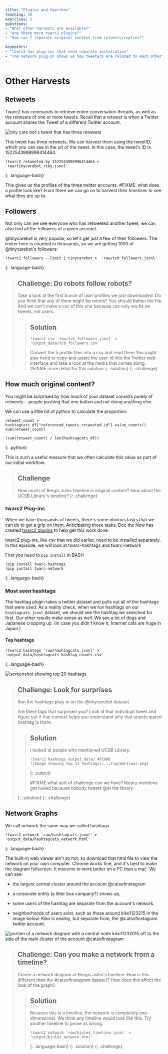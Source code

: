 ```yaml
---
title: "Plugins and Searches"
teaching: 20
exercises: 5
questions:
- "What other harvests are available?"
- "Are there more twarc2 plugins?"
- "How can I separate original content from retweets/replies?"

keypoints:
- "twarc2 has plug-ins that need separate installation"
- "The network plug-in shows us how tweeters are related to each other"
---
```


# Other Harvests
## Retweets

Twarc2 has commands to retrieve entire conversation threads, as well as the
retweets of one or more tweets. Recall that a retweet is when a
Twitter account shares the Tweet of a different Twitter account.

![tiny care bot's tweet that has three retweets](../fig/tcb_tweet.png)

This tweet has three retweets. We can harvest them using the tweetID, 
which you 
can see in the url of the tweet. In this case, the tweet's ID
is 1522543998996414464.

~~~
!twarc2 retweeted-by 1522543998996414464 > 'raw/tinycarebot_rtby.jsonl'
~~~
{: .language-bash}

This gives us the profiles of the three twitter accounts. 
#FIXME: what does a profile look like? 
From there
we can go on to harvest their timelines to see what they are up to.


## Followers
Not only can we see everyone who has retweeted another tweet, we can also
find all the followers of a given account.

@tinycarebot is very popular, so let's get just a few of their followers. The
limiter here is counted in thousands, so we are getting 1000 of
@tinycarebot's followers:

~~~
!twarc2 followers --limit 1 tinycarebot >  'raw/tcb_followers.jsonl'
~~~
{: .language-bash}


> ## Challenge: Do robots follow robots?
> Take a look at the first bunch of user profiles we just downloaded.
> Do you think that any of them might be robots?
> You should flatten the file. And we can't make a csv of this one
> because csv only works on tweets, not users.
>
> > ## Solution
> > ~~~
> > !twarc2 csv 'raw/tcb_followers.jsonl' > 'output_data/tcb_followers.csv'
> > ~~~
> >
> > Convert the 5 profile files into a csv and read them
> > You might also need to copy-and-paste the user-id
> > into the Twitter web interface and take a look at the media
> > that comes along. #FIXME more detail for this solution
> {: .solution}
{: .challenge}

## How much original content?
You might be surprised by how much of your dataset consists purely of retweets--
people pushing that one button and not doing anything else.

We can use a little bit of python to calculate the proportion:

~~~
retweet_count = hashtagcats_df["referenced_tweets.retweeted.id"].value_counts()
sum(retweet_count)

(sum(retweet_count) / len(hashtagcats_df))
~~~
{: .python}

This is such a useful measure that we often calculate this value as part
of our initial workflow.

> ## Challenge
> How much of Bergis Jules timeline is original content?
> How about the UCSB Library's timeline?
{: .challenge}



### twarc2 Plug-ins
When we have thousands
of tweets, there's some obvious tasks that we can do to get a grip on them.
Anticipating those tasks, Doc the Now has
created [twarc2 plugins](https://twarc-project.readthedocs.io/en/latest/plugins/)
to help get this work done.

twarc2 plug-ins, like csv that we did earlier, need to be installed separately.
In this episode, we will look at twarc-hashtags and twarc-network

First you need to `pip install` in BASH

~~~
!pip install twarc-hashtags
!pip install twarc-network
~~~
{: .language-bash}

### Most seen hashtags
The hashtag plugin takes a twitter dataset and pulls out all of the
hashtags that were used. As a reality check, when we run hashtags on our `hashtagcats.jsonl` 
dataset, we should see the hashtag
we searched for first. Our other results make sense as well. We see a lot of dogs and Japanese
cropping up. (In case you didn't know it, Internet cats are huge in Japan.)

#### Top hashtags
~~~
!twarc2 hashtags 'raw/hashtagcats.jsonl' > 'output_data/hashtagcats_hashtag_counts.csv'
~~~
{: .language-bash}

![screenshot showing top 20 hashtags](../fig/cat_hashtags.png)


> ## Challenge: Look for surprises
>
> Run the hashtags plug-in on the @tinycarebot dataset.
>
> Are there tags that surprised you?
> Look at that individual tweet and figure out if that context helps you
> understand why that unanticipated hashtag is there.
>
> > ## Solution
> >
> > I looked at people who mentioned UCSB Library.
> >
> > ~~~
> > !twarc2 hashtags output_data/ #FIXME
> > ![Image showing top 13 hashtags](../fig/mentions.png)
> > ~~~
> > {: .output}
> >
> > #FIXME what sort of challenge can we have?
> > library mentions got nuked because nobody tweets @at the library
> >
> >
> {: .solution}
{: .challenge}


## Network Graphs

We call network the same way we called hashtags

~~~
!twarc2 network 'raw/hashtagcats.jsonl' > 'output_data/hashtagcats_network.html'
~~~
{: .language-bash}

The built-in web viewer ain't so hot, so download that html file to view the
network on your own computer. Chrome works fine, and it's best to make the diagram
fullscreen. It mseems to work better on a
PC than a mac. We can see: 
- the largest central cluster around the account
@catsofinstagram
- a corporate entity (a litter box company?) shows up,
- some users of the hashtag are separate from the account's network.

- neighborhoods of users exist, such as those around kiko1123215 in the
  image below. Kiko is nearby, but separate from, the
  @catsofinstagram twitter account.

![portion of a network diagram with a central node kiko11232015 off to the
side of the main cluster of the account @catsofinstagram](../fig/cat_network.png)

> ## Challenge: Can you make a network from a timeline?
>
> Create a network diagram of Bergis Jules's timeline. How
> is this different than the #catsofinstagram dataset? How
> does this affect the look of the graph?
>
>
> > ## Solution
> >
> > Because this is a timeline, the network is completely one-dimensional.
> > We think any timeline would look like this. Try another timeline to
> > prove us wrong.
> >
> > ~~~
> > !twarc2 network 'raw/bjules_timeline.jsonl' > 'output/bjules_network.html'
> > ~~~
> > {: .language-bash}
> {: .solution}
{: .challenge}
